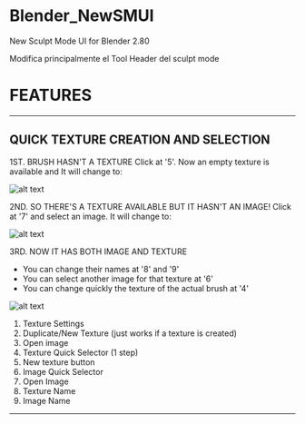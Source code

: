 # Blender_NewSMUI
New Sculpt Mode UI for Blender 2.80

Modifica principalmente el Tool Header del sculpt mode


# FEATURES
---
QUICK TEXTURE CREATION AND SELECTION
---
1ST. BRUSH HASN'T A TEXTURE
Click at '5'. Now an empty texture is available and It will change to:

![alt text](https://github.com/jfranmatheu/just_images/blob/master/NewSMUI_1.png?raw=true "Texture Section 1")

2ND. SO THERE'S A TEXTURE AVAILABLE BUT IT HASN'T AN IMAGE!
Click at '7' and select an image. It will change to:

![alt text](https://github.com/jfranmatheu/just_images/blob/master/NewSMUI_2.png?raw=true "Texture Section 2")

3RD. NOW IT HAS BOTH IMAGE AND TEXTURE
- You can change their names at '8' and '9'
- You can select another image for that texture at '6'
- You can change quickly the texture of the actual brush at '4'

![alt text](https://github.com/jfranmatheu/just_images/blob/master/NewSMUI_3.png?raw=true "Texture Section 3")

1. Texture Settings
2. Duplicate/New Texture (just works if a texture is created)
3. Open image
4. Texture Quick Selector (1 step)
5. New texture button
6. Image Quick Selector
7. Open Image
8. Texture Name
9. Image Name

---
